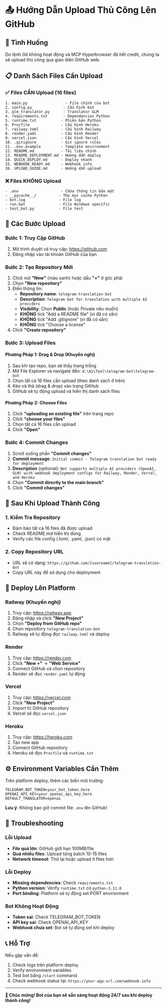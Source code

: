 # 📤 Hướng Dẫn Upload Thủ Công Lên GitHub

## 🚨 Tình Huống
Do lệnh Git không hoạt động và MCP Hyperbrowser đã hết credit, chúng ta sẽ upload thủ công qua giao diện GitHub web.

## 📋 Danh Sách Files Cần Upload

### ✅ Files CẦN Upload (16 files)
```
1. main.py                 - File chính của bot
2. config.py              - Cấu hình bot
3. glm_translator.py      - Translator GLM
4. requirements.txt       - Dependencies Python
5. runtime.txt           - Phiên bản Python
6. Procfile              - Cấu hình Heroku
7. railway.toml          - Cấu hình Railway
8. render.yaml           - Cấu hình Render
9. vercel.json           - Cấu hình Vercel
10. .gitignore           - Git ignore rules
11. .env.example         - Template environment
12. README.md            - Tài liệu chính
13. README_DEPLOYMENT.md - Hướng dẫn deploy
14. QUICK_DEPLOY.md      - Deploy nhanh
15. WEBHOOK_READY.md     - Webhook info
16. UPLOAD_GUIDE.md      - Hướng dẫn upload
```

### ❌ Files KHÔNG Upload
```
- .env                   - Chứa thông tin bảo mật
- __pycache__/          - Thư mục cache Python
- bot.log               - File log
- run.bat               - File Windows specific
- test_bot.py           - File test
```

## 🚀 Các Bước Upload

### Bước 1: Truy Cập GitHub
1. Mở trình duyệt và truy cập: https://github.com
2. Đăng nhập vào tài khoản GitHub của bạn

### Bước 2: Tạo Repository Mới
1. Click nút **"New"** (màu xanh) hoặc dấu **"+"** ở góc phải
2. Chọn **"New repository"**
3. Điền thông tin:
   - **Repository name**: `telegram-translation-bot`
   - **Description**: `Telegram bot for translation with multiple AI providers`
   - **Visibility**: Chọn **Public** (hoặc Private nếu muốn)
   - **KHÔNG** tick "Add a README file" (vì đã có sẵn)
   - **KHÔNG** tick "Add .gitignore" (vì đã có sẵn)
   - **KHÔNG** tick "Choose a license"
4. Click **"Create repository"**

### Bước 3: Upload Files

#### Phương Pháp 1: Drag & Drop (Khuyến nghị)
1. Sau khi tạo repo, bạn sẽ thấy trang trống
2. Mở File Explorer và navigate đến: `d:\A1\Tool\telegram-bot\telegram-bot`
3. Chọn tất cả 16 files cần upload (theo danh sách ở trên)
4. Kéo và thả (drag & drop) vào trang GitHub
5. GitHub sẽ tự động upload và hiển thị danh sách files

#### Phương Pháp 2: Choose Files
1. Click **"uploading an existing file"** trên trang repo
2. Click **"choose your files"**
3. Chọn tất cả 16 files cần upload
4. Click **"Open"**

### Bước 4: Commit Changes
1. Scroll xuống phần **"Commit changes"**
2. **Commit message**: `Initial commit - Telegram translation bot ready for deployment`
3. **Description** (optional): `Bot supports multiple AI providers (OpenAI, GLM) with webhook deployment configs for Railway, Render, Vercel, and Heroku`
4. Chọn **"Commit directly to the main branch"**
5. Click **"Commit changes"**

## 🎯 Sau Khi Upload Thành Công

### 1. Kiểm Tra Repository
- Đảm bảo tất cả 16 files đã được upload
- Check README.md hiển thị đúng
- Verify các file config (.toml, .yaml, .json) có mặt

### 2. Copy Repository URL
- URL sẽ có dạng: `https://github.com/[username]/telegram-translation-bot`
- Copy URL này để sử dụng cho deployment

## 🚀 Deploy Lên Platform

### Railway (Khuyến nghị)
1. Truy cập: https://railway.app
2. Đăng nhập và click **"New Project"**
3. Chọn **"Deploy from GitHub repo"**
4. Chọn repository `telegram-translation-bot`
5. Railway sẽ tự động đọc `railway.toml` và deploy

### Render
1. Truy cập: https://render.com
2. Click **"New +"** → **"Web Service"**
3. Connect GitHub và chọn repository
4. Render sẽ đọc `render.yaml` tự động

### Vercel
1. Truy cập: https://vercel.com
2. Click **"New Project"**
3. Import từ GitHub repository
4. Vercel sẽ đọc `vercel.json`

### Heroku
1. Truy cập: https://heroku.com
2. Tạo new app
3. Connect GitHub repository
4. Heroku sẽ đọc `Procfile` và `runtime.txt`

## ⚙️ Environment Variables Cần Thêm

Trên platform deploy, thêm các biến môi trường:

```env
TELEGRAM_BOT_TOKEN=your_bot_token_here
OPENAI_API_KEY=your_openai_api_key_here
DEFAULT_TRANSLATOR=openai
```

**Lưu ý**: Không bao giờ commit file `.env` lên GitHub!

## 🔧 Troubleshooting

### Lỗi Upload
- **File quá lớn**: GitHub giới hạn 100MB/file
- **Quá nhiều files**: Upload từng batch 10-15 files
- **Network timeout**: Thử lại hoặc upload ít files hơn

### Lỗi Deploy
- **Missing dependencies**: Check `requirements.txt`
- **Python version**: Verify `runtime.txt` có `python-3.11.0`
- **Port binding**: Platform sẽ tự động set PORT environment

### Bot Không Hoạt Động
- **Token sai**: Check TELEGRAM_BOT_TOKEN
- **API key sai**: Check OPENAI_API_KEY
- **Webhook chưa set**: Bot sẽ tự động set khi deploy

## 📞 Hỗ Trợ

Nếu gặp vấn đề:
1. Check logs trên platform deploy
2. Verify environment variables
3. Test bot bằng `/start` command
4. Check webhook status tại: `https://your-app-url.com/webhook-info`

---

**🎉 Chúc mừng! Bot của bạn sẽ sẵn sàng hoạt động 24/7 sau khi deploy thành công!**
